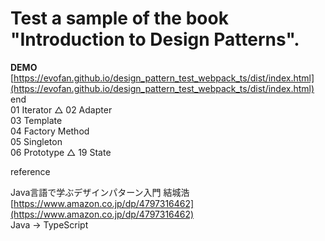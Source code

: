 # Test a sample of the book "Introduction to Design Patterns".

**DEMO**  
[https://evofan.github.io/design_pattern_test_webpack_ts/dist/index.html](https://evofan.github.io/design_pattern_test_webpack_ts/dist/index.html)  
end  
01 Iterator △
02 Adapter  
03 Template  
04 Factory Method  
05 Singleton  
06 Prototype △
19 State  

reference  

Java言語で学ぶデザインパターン入門 結城浩  
[https://www.amazon.co.jp/dp/4797316462](https://www.amazon.co.jp/dp/4797316462)  
Java -> TypeScript
